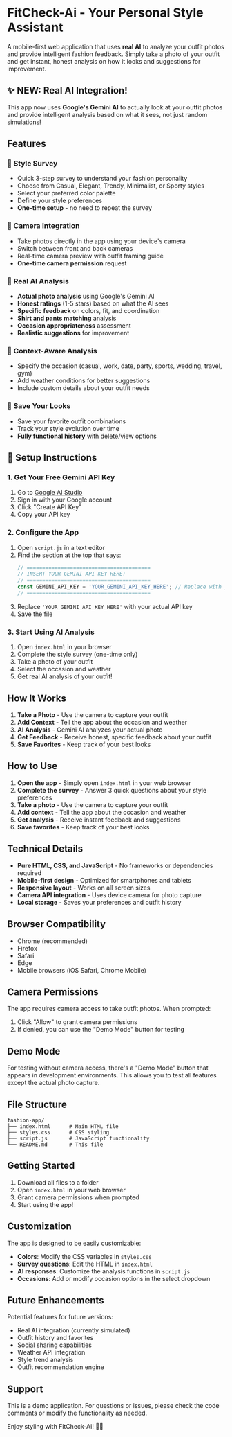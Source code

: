 # FitCheck-Ai - Your Personal Style Assistant

A mobile-first web application that uses **real AI** to analyze your outfit photos and provide intelligent fashion feedback. Simply take a photo of your outfit and get instant, honest analysis on how it looks and suggestions for improvement.

## ✨ **NEW: Real AI Integration!**

This app now uses **Google's Gemini AI** to actually look at your outfit photos and provide intelligent analysis based on what it sees, not just random simulations!

## Features

### 🎯 Style Survey
- Quick 3-step survey to understand your fashion personality
- Choose from Casual, Elegant, Trendy, Minimalist, or Sporty styles
- Select your preferred color palette
- Define your style preferences
- **One-time setup** - no need to repeat the survey

### 📸 Camera Integration
- Take photos directly in the app using your device's camera
- Switch between front and back cameras
- Real-time camera preview with outfit framing guide
- **One-time camera permission** request

### 🤖 **Real AI Analysis**
- **Actual photo analysis** using Google's Gemini AI
- **Honest ratings** (1-5 stars) based on what the AI sees
- **Specific feedback** on colors, fit, and coordination
- **Shirt and pants matching** analysis
- **Occasion appropriateness** assessment
- **Realistic suggestions** for improvement

### 🎨 Context-Aware Analysis
- Specify the occasion (casual, work, date, party, sports, wedding, travel, gym)
- Add weather conditions for better suggestions
- Include custom details about your outfit needs

### 💾 Save Your Looks
- Save your favorite outfit combinations
- Track your style evolution over time
- **Fully functional history** with delete/view options

## 🚀 **Setup Instructions**

### 1. Get Your Free Gemini API Key
1. Go to [Google AI Studio](https://makersuite.google.com/app/apikey)
2. Sign in with your Google account
3. Click "Create API Key"
4. Copy your API key

### 2. Configure the App
1. Open `script.js` in a text editor
2. Find the section at the top that says:
   ```javascript
   // ========================================
   // INSERT YOUR GEMINI API KEY HERE:
   // ========================================
   const GEMINI_API_KEY = 'YOUR_GEMINI_API_KEY_HERE'; // Replace with your actual API key
   // ========================================
   ```
3. Replace `'YOUR_GEMINI_API_KEY_HERE'` with your actual API key
4. Save the file

### 3. Start Using AI Analysis
1. Open `index.html` in your browser
2. Complete the style survey (one-time only)
3. Take a photo of your outfit
4. Select the occasion and weather
5. Get real AI analysis of your outfit!

## How It Works

1. **Take a Photo** - Use the camera to capture your outfit
2. **Add Context** - Tell the app about the occasion and weather
3. **AI Analysis** - Gemini AI analyzes your actual photo
4. **Get Feedback** - Receive honest, specific feedback about your outfit
5. **Save Favorites** - Keep track of your best looks

## How to Use

1. **Open the app** - Simply open `index.html` in your web browser
2. **Complete the survey** - Answer 3 quick questions about your style preferences
3. **Take a photo** - Use the camera to capture your outfit
4. **Add context** - Tell the app about the occasion and weather
5. **Get analysis** - Receive instant feedback and suggestions
6. **Save favorites** - Keep track of your best looks

## Technical Details

- **Pure HTML, CSS, and JavaScript** - No frameworks or dependencies required
- **Mobile-first design** - Optimized for smartphones and tablets
- **Responsive layout** - Works on all screen sizes
- **Camera API integration** - Uses device camera for photo capture
- **Local storage** - Saves your preferences and outfit history

## Browser Compatibility

- Chrome (recommended)
- Firefox
- Safari
- Edge
- Mobile browsers (iOS Safari, Chrome Mobile)

## Camera Permissions

The app requires camera access to take outfit photos. When prompted:
1. Click "Allow" to grant camera permissions
2. If denied, you can use the "Demo Mode" button for testing

## Demo Mode

For testing without camera access, there's a "Demo Mode" button that appears in development environments. This allows you to test all features except the actual photo capture.

## File Structure

```
fashion-app/
├── index.html      # Main HTML file
├── styles.css      # CSS styling
├── script.js       # JavaScript functionality
└── README.md       # This file
```

## Getting Started

1. Download all files to a folder
2. Open `index.html` in your web browser
3. Grant camera permissions when prompted
4. Start using the app!

## Customization

The app is designed to be easily customizable:

- **Colors**: Modify the CSS variables in `styles.css`
- **Survey questions**: Edit the HTML in `index.html`
- **AI responses**: Customize the analysis functions in `script.js`
- **Occasions**: Add or modify occasion options in the select dropdown

## Future Enhancements

Potential features for future versions:
- Real AI integration (currently simulated)
- Outfit history and favorites
- Social sharing capabilities
- Weather API integration
- Style trend analysis
- Outfit recommendation engine

## Support

This is a demo application. For questions or issues, please check the code comments or modify the functionality as needed.

Enjoy styling with FitCheck-Ai! 👗✨

